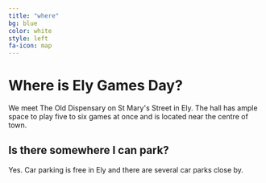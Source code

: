 ```yaml
---
title: "where"
bg: blue
color: white
style: left
fa-icon: map
---
```


# Where is Ely Games Day?

We meet The Old Dispensary on St Mary's Street in Ely. The hall has ample space to play five to six games at once and is located near the centre of town.

## Is there somewhere I can park?

Yes. Car parking is free in Ely and there are several car parks close by. 
